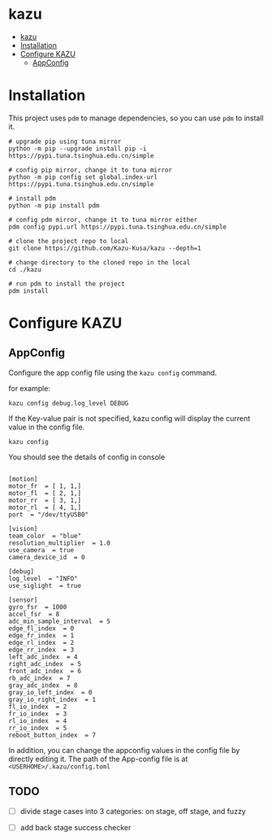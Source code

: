 # kazu

<!-- TOC -->
* [kazu](#kazu)
* [Installation](#installation)
* [Configure KAZU](#configure-kazu)
    * [AppConfig](#appconfig)

<!-- TOC -->


# Installation

This project uses `pdm` to manage dependencies, so you can use `pdm` to install it.
```shell
# upgrade pip using tuna mirror
python -m pip --upgrade install pip -i https://pypi.tuna.tsinghua.edu.cn/simple

# config pip mirror, change it to tuna mirror
python -m pip config set global.index-url https://pypi.tuna.tsinghua.edu.cn/simple

# install pdm
python -m pip install pdm

# config pdm mirror, change it to tuna mirror either
pdm config pypi.url https://pypi.tuna.tsinghua.edu.cn/simple

# clone the project repo to local
git clone https://github.com/Kazu-Kusa/kazu --depth=1

# change directory to the cloned repo in the local
cd ./kazu

# run pdm to install the project
pdm install
```


# Configure KAZU

## AppConfig

Configure the app config file using the `kazu config` command.

for example:
```shell
kazu config debug.log_level DEBUG
```

If the Key-value pair is not specified, kazu config will display the current value in the config file.

```shell
kazu config
```

You should see the details of config in console
```shell

[motion]
motor_fr  = [ 1, 1,]
motor_fl  = [ 2, 1,]
motor_rr  = [ 3, 1,]
motor_rl  = [ 4, 1,]
port  = "/dev/ttyUSB0"

[vision]
team_color  = "blue"
resolution_multiplier  = 1.0
use_camera  = true
camera_device_id  = 0

[debug]
log_level  = "INFO"
use_siglight  = true

[sensor]
gyro_fsr  = 1000
accel_fsr  = 8
adc_min_sample_interval  = 5
edge_fl_index  = 0
edge_fr_index  = 1
edge_rl_index  = 2
edge_rr_index  = 3
left_adc_index  = 4
right_adc_index  = 5
front_adc_index  = 6
rb_adc_index  = 7
gray_adc_index  = 8
gray_io_left_index  = 0
gray_io_right_index  = 1
fl_io_index  = 2
fr_io_index  = 3
rl_io_index  = 4
rr_io_index  = 5
reboot_button_index  = 7

```

In addition, you can change the appconfig values in the config file by directly editing it. The path of the App-config file is at `<USERHOME>/.kazu/config.toml`



## TODO

- [ ] divide stage cases into 3 categories: on stage, off stage, and fuzzy
- [ ] add back stage success checker

